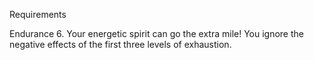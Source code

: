 
Requirements

Endurance 6. Your energetic spirit can go the extra mile! You ignore the negative effects of the first three levels of exhaustion.